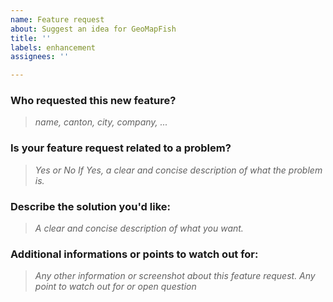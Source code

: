 ```yaml
---
name: Feature request
about: Suggest an idea for GeoMapFish
title: ''
labels: enhancement
assignees: ''

---
```


### Who requested this new feature?
> *name, canton, city, company, ...*

### Is your feature request related to a problem?
> *Yes or No*
> *If Yes, a clear and concise description of what the problem is.*

### Describe the solution you'd like:
> *A clear and concise description of what you want.*

### Additional informations or points to watch out for:
> *Any other information or screenshot about this feature request.*
> *Any point to watch out for or open question*
